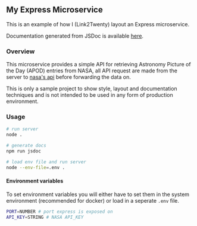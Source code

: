 ## My Express Microservice

This is an example of how I (Link2Twenty) layout an Express microservice.

Documentation generated from JSDoc is available [here](https://link2twenty.github.io/express-sample-js/).

### Overview

This microservice provides a simple API for retrieving Astronomy Picture of the Day (APOD) entries from NASA, all API request are made from the server to [nasa's api](https://github.com/nasa/apod-api) before forwarding the data on.

This is only a sample project to show style, layout and documentation techniques and is not intended to be used in any form of production environment.

### Usage

```bash
# run server
node .

# generate docs
npm run jsdoc

# load env file and run server
node --env-file=.env .
```

#### Environment variables

To set environment variables you will either have to set them in the system environment (recommended for docker) or load in a seperate `.env` file.

```bash
PORT=NUMBER # port express is exposed on
API_KEY=STRING # NASA API_KEY
```
